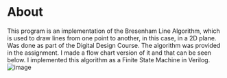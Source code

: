# About #
This program is an implementation of the Bresenham Line Algorithm, which is used to draw lines from one point to another, in this case, in a 2D plane. Was done as part of the Digital Design Course.
The algorithm was provided in the assignment. I made a flow chart version of it and that can be seen below. I implemented this algorithm as a Finite State Machine in Verilog.
![image](https://user-images.githubusercontent.com/48885205/126679248-6a5e8e5d-e957-4d49-ac14-6f55bfe727f1.png)

